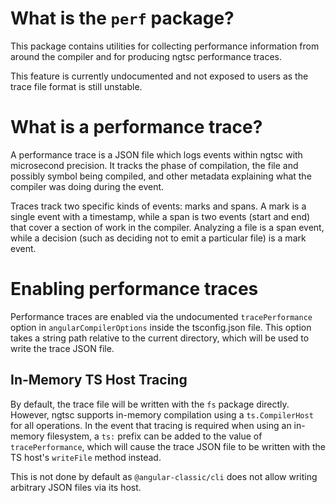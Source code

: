 # What is the `perf` package?

This package contains utilities for collecting performance information from around the compiler and for producing ngtsc performance traces.

This feature is currently undocumented and not exposed to users as the trace file format is still unstable.

# What is a performance trace?

A performance trace is a JSON file which logs events within ngtsc with microsecond precision. It tracks the phase of compilation, the file and possibly symbol being compiled, and other metadata explaining what the compiler was doing during the event.

Traces track two specific kinds of events: marks and spans. A mark is a single event with a timestamp, while a span is two events (start and end) that cover a section of work in the compiler. Analyzing a file is a span event, while a decision (such as deciding not to emit a particular file) is a mark event.

# Enabling performance traces

Performance traces are enabled via the undocumented `tracePerformance` option in `angularCompilerOptions` inside the tsconfig.json file. This option takes a string path relative to the current directory, which will be used to write the trace JSON file.

## In-Memory TS Host Tracing

By default, the trace file will be written with the `fs` package directly. However, ngtsc supports in-memory compilation using a `ts.CompilerHost` for all operations. In the event that tracing is required when using an in-memory filesystem, a `ts:` prefix can be added to the value of `tracePerformance`, which will cause the trace JSON file to be written with the TS host's `writeFile` method instead.

This is not done by default as `@angular-classic/cli` does not allow writing arbitrary JSON files via its host.
